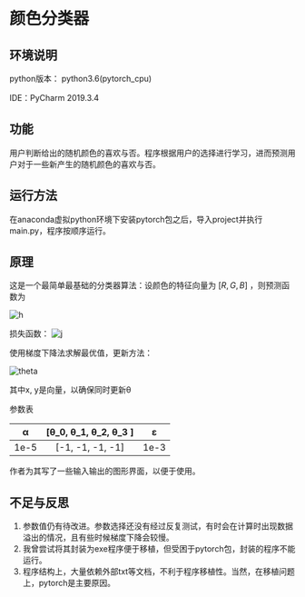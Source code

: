 # 颜色分类器

## 环境说明

python版本： python3.6(pytorch_cpu)

IDE：PyCharm 2019.3.4

## 功能

用户判断给出的随机颜色的喜欢与否。程序根据用户的选择进行学习，进而预测用户对于一些新产生的随机颜色的喜欢与否。

## 运行方法

在anaconda虚拟python环境下安装pytorch包之后，导入project并执行main.py，程序按顺序运行。

## 原理

这是一个最简单最基础的分类器算法：设颜色的特征向量为 $[R, G, B]$ ，则预测函数为

![h](https://github.com/XuShen97/ColorClassify/img/h.png)

损失函数：
![j](https://github.com/XuShen97/ColorClassify/img/j.png)

使用梯度下降法求解最优值，更新方法：

![theta](https://github.com/XuShen97/ColorClassify/img/theta.png)

其中x, y是向量，以确保同时更新θ

参数表

|α|[θ_0, θ_1, θ_2, θ_3 ]|ε|
|:---:|:---:|:---:|
|1e-5|[-1, -1, -1, -1]|1e-3|

作者为其写了一些输入输出的图形界面，以便于使用。

## 不足与反思

1. 参数值仍有待改进。参数选择还没有经过反复测试，有时会在计算时出现数据溢出的情况，且有些时候梯度下降会较慢。
2. 我曾尝试将其封装为exe程序便于移植，但受困于pytorch包，封装的程序不能运行。
3. 程序结构上，大量依赖外部txt等文档，不利于程序移植性。当然，在移植问题上，pytorch是主要原因。
